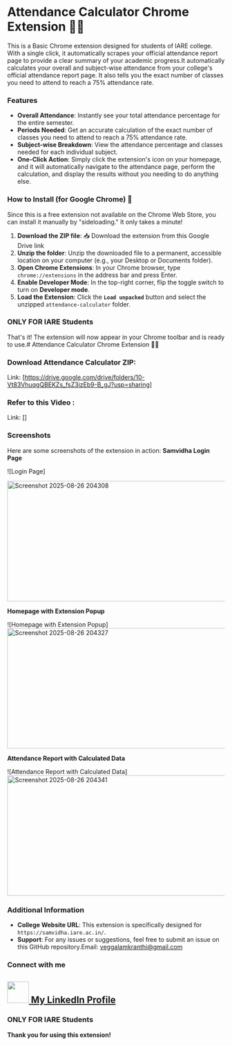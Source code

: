# Attendance Calculator Chrome Extension 👨‍🎓

This is a Basic Chrome extension designed for students of IARE college. With a single click, it automatically scrapes your official attendance report page to provide a clear summary of your academic progress.It automatically calculates your overall and subject-wise attendance from your college's official attendance report page. It also tells you the exact number of classes you need to attend to reach a 75% attendance rate.

### Features
* **Overall Attendance**: Instantly see your total attendance percentage for the entire semester.
* **Periods Needed**: Get an accurate calculation of the exact number of classes you need to attend to reach a 75% attendance rate.
* **Subject-wise Breakdown**: View the attendance percentage and classes needed for each individual subject.
* **One-Click Action**: Simply click the extension's icon on your homepage, and it will automatically navigate to the attendance page, perform the calculation, and display the results without you needing to do anything else.

### How to Install (for Google Chrome) 🚀
Since this is a free extension not available on the Chrome Web Store, you can install it manually by "sideloading." It only takes a minute!

1.  **Download the ZIP file**: 📥 Download the extension from this Google Drive link
2.  **Unzip the folder**: Unzip the downloaded file to a permanent, accessible location on your computer (e.g., your Desktop or Documents folder).
3.  **Open Chrome Extensions**: In your Chrome browser, type `chrome://extensions` in the address bar and press Enter.
4.  **Enable Developer Mode**: In the top-right corner, flip the toggle switch to turn on **Developer mode**.
5.  **Load the Extension**: Click the **`Load unpacked`** button and select the unzipped `attendance-calculator` folder.

### ONLY FOR IARE Students

That's it! The extension will now appear in your Chrome toolbar and is ready to use.# Attendance Calculator Chrome Extension 👨‍🎓
### Download Attendance Calculator ZIP:
Link: [https://drive.google.com/drive/folders/10-Vt83VhuqgQBEKZs_fsZ3izEb9-B_gJ?usp=sharing]
### Refer to this Video :
Link: []

### Screenshots
Here are some screenshots of the extension in action:
**Samvidha Login Page**

![Login Page]

<img width="1119" height="279" alt="Screenshot 2025-08-26 204308" src="https://github.com/user-attachments/assets/126e134e-78bc-4d94-931b-05d7dbcb92ef" />


**Homepage with Extension Popup**

![Homepage with Extension Popup]
<img width="1119" height="279" alt="Screenshot 2025-08-26 204327" src="https://github.com/user-attachments/assets/7cbc400c-8e84-4de2-9b07-035633b3ef80" />

**Attendance Report with Calculated Data**

![Attendance Report with Calculated Data]
<img width="1119" height="279" alt="Screenshot 2025-08-26 204341" src="https://github.com/user-attachments/assets/621e0c78-7e49-498a-b557-6a5f27f8c32c" />


### Additional Information
* **College Website URL**: This extension is specifically designed for `https://samvidha.iare.ac.in/`.
* **Support**: For any issues or suggestions, feel free to submit an issue on this GitHub repository.Email: veggalamkranthi@gmail.com
  
### Connect with me
[<img src="https://raw.githubusercontent.com/FortAwesome/Font-Awesome/6.x/svgs/brands/linkedin.svg" width="50" height="50"> My LinkedIn Profile](https://www.linkedin.com/in/kranthikumarveggalam)
---
### ONLY FOR IARE Students
**Thank you for using this extension!**
